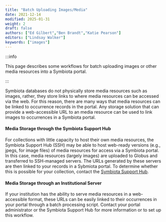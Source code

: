 ```yaml
---
title: "Batch Uploading Images/Media"
date: 2021-12-14
modified: 2025-01-31
weight: 2
draft: false
authors: ["Ed Gilbert","Ben Brandt","Katie Pearson"]
editors: ["Lindsay Walker"]
keywords: ["images"]
---
```


:::info

This page describes some workflows for batch uploading images or other media resources into a Symbiota portal.

:::

Symbiota databases do not physically store media resources such as images, rather, they store links to where media resources can be accessed via the web. For this reason, there are many ways that media resources can be linked to occurrence records in the portal. Any storage solution that can provide a web-accessible URL to an media resource can be used to link images to occurrences in a Symbiota portal.

#### Media Storage through the Symbiota Support Hub

For collections with little capacity to host their own media resources, the Symbiota Support Hub (SSH) may be able to host web-ready versions (e.g., jpegs, for image files) of media resources for access via a Symbiota portal. In this case, media resources (largely images) are uploaded to Globus and transferred to SSH-managed servers. The URLs generated by these servers are then linked to your records in a Sybmiota portal. To determine whether this is possible for your collection, contact the [Symbiota Support Hub](mailto:help@symbiota.org).

#### Media Storage through an Institutional Server

If your institution has the ability to serve media resources in a web-accessible format, these URLs can be easily linked to their occurrences in your portal through a batch processing script. Contact your portal administrator or the Symbiota Support Hub for more information or to set up this workflow.
